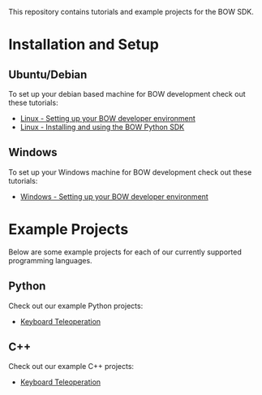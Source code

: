 This repository contains tutorials and example projects for the BOW SDK.

# Installation and Setup

## Ubuntu/Debian
To set up your debian based machine for BOW development check out these tutorials:

- [Linux - Setting up your BOW developer environment](https://github.com/bowltd/SDK-Tutorials/blob/main/Linux%20-%20Setting%20up%20your%20BOW%20developer%20environment.md)
- [Linux - Installing and using the BOW Python SDK](https://github.com/bowltd/SDK-Tutorials/blob/main/Linux%20-%20Installing%20and%20using%20the%20BOW%20Python%20SDK.md)

## Windows
To set up your Windows machine for BOW development check out these tutorials:

- [Windows - Setting up your BOW developer environment](https://github.com/bowltd/SDK-Tutorials/blob/main/Windows%20-%20Setting%20up%20your%20BOW%20developer%20environment.md)

# Example Projects
Below are some example projects for each of our currently supported programming languages.
## Python
Check out our example Python projects:
- [Keyboard Teleoperation](https://github.com/bowltd/SDK-Tutorials/tree/main/Python/Keyboard%20Control)

## C++
Check out our example C++ projects:
- [Keyboard Teleoperation](https://github.com/bowltd/SDK-Tutorials/tree/main/C%2B%2B/keyboard_teleop)